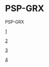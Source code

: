 # PSP-GRX
PSP-GRX

[1](https://github.com/DiogoReisrr/PSP-GRX/blob/main/doc/1.jpg)

[2](https://github.com/DiogoReisrr/PSP-GRX/blob/main/doc/2.jpg)

[3](https://github.com/DiogoReisrr/PSP-GRX/blob/main/doc/3.jpg)

[4](https://github.com/DiogoReisrr/PSP-GRX/blob/main/doc/4.jpg)